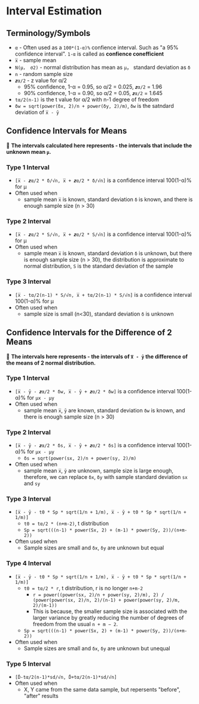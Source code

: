 # Interval Estimation

## Terminology/Symbols
* `α` - Often used as a `100*(1-α)%` confience interval. Such as "a 95% confidence interval". `1-α` is called as <b>confience conefficient</b>
* `x̅` - sample mean
* `N(μ， σ2)` - normal distribution has mean as `μ`， standard deviation as `δ`
* `n` - random sample size
* `𝒛α/2` - z value for α/2
  * 95% confidence, 1-α = 0.95, so α/2 = 0.025, `𝒛α/2` = 1.96
  * 90% confidence, 1-α = 0.90, so α/2 = 0.05, `𝒛α/2` = 1.645
* `tα/2(n-1)` is the t value for α/2 with n-1 degree of freedom
* `δw = sqrt(power(δx, 2)/n + power(δy, 2)/m)`, `δw` is the satndard deviation of `x̅ - ȳ`

## Confidence Intervals for Means

🌺 <b>The intervals calculated here represents - the intervals that include the unknown mean `μ`.</b>

### Type 1 Interval
* `[x̅ - 𝒛α/2 * δ/√n, x̅ + 𝒛α/2 * δ/√n]` is a confidence interval 100(1-α)% for μ
* Often used when
  * sample mean `x̅` is known, standard deviation `δ` is known, and there is enough sample size (n > 30)
  
### Type 2 Interval
* `[x̅ - 𝒛α/2 * S/√n, x̅ + 𝒛α/2 * S/√n]` is a confidence interval 100(1-α)% for μ
* Often used when
  * sample mean `x̅` is known, standard deviation `δ` is unknown, but there is enough sample size (n > 30), the distribution is approximate to normal distribution, `S` is the standard deviation of the sample
  
### Type 3 Interval
* `[x̅ - tα/2(n-1) * S/√n, x̅ + tα/2(n-1) * S/√n]` is a confidence interval 100(1-α)% for μ
* Often used when
  * sample size is small (n<30), standard deviation `δ` is unknown

## Confidence Intervals for the Difference of 2 Means

🌺 <b>The intervals here represents - the intervals of `x̅ - ȳ` the difference of the means of 2 normal distribution.</b>

### Type 1 Interval
* `[x̅ - ȳ - 𝒛α/2 * δw, x̅ - ȳ + 𝒛α/2 * δw]` is a confidence interval 100(1-α)% for `μx - μy`
* Often used when
  * sample mean `x̅`, `ȳ` are known, standard deviation `δw` is known, and there is enough sample size (n > 30)
  
### Type 2 Interval
* `[x̅ - ȳ - 𝒛α/2 * δs, x̅ - ȳ + 𝒛α/2 * δs]` is a confidence interval 100(1-α)% for `μx - μy`
  * `δs = sqrt(power(sx, 2)/n + power(sy, 2)/m)`
* Often used when
  * sample mean `x̅`, `ȳ` are unknown, sample size is large enough, therefore, we can replace `δx`, `δy` with sample standard deviation `sx` and `sy`
  
### Type 3 Interval
* `[x̅ - ȳ - t0 * Sp * sqrt(1/n + 1/m), x̅ - ȳ + t0 * Sp * sqrt(1/n + 1/m)]`
  * `t0 = tα/2 * (n+m-2)`, t distribution
  * `Sp = sqrt(((n-1) * power(Sx, 2) + (m-1) * power(Sy, 2))/(n+m-2))`
* Often used when
  * Sample sizes are small and `δx`, `δy` are unknown but equal
  
### Type 4 Interval
* `[x̅ - ȳ - t0 * Sp * sqrt(1/n + 1/m), x̅ - ȳ + t0 * Sp * sqrt(1/n + 1/m)]`
  * `t0 = tα/2 * r`, t distribution, r is no longer `n+m-2`
    * `r = power((power(sx, 2)/n + power(sy, 2)/m), 2) / (power(power(sx, 2)/n, 2)/(n-1) + power(power(sy, 2)/m, 2)/(m-1))`
    * This is because, the smaller sample size is associated with the larger variance by greatly reducing the number of degrees of freedom from the usual `n + m − 2`. 
  * `Sp = sqrt(((n-1) * power(Sx, 2) + (m-1) * power(Sy, 2))/(n+m-2))`
* Often used when
  * Sample sizes are small and `δx`, `δy` are unknown but unequal
  
### Type 5 Interval
* `[D̄-tα/2(n-1)*sd/√n, D̄+tα/2(n-1)*sd/√n]`
* Often used when
  * X, Y came from the same data sample, but repersents "before", "after" results
